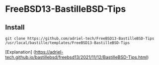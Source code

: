 # FreeBSD13-BastilleBSD-Tips

## Install
~~~
git clone https://github.com/adriel-tech/FreeBSD13-BastilleBSD-Tips /usr/local/bastille/templates/FreeBSD13-BastilleBSD-Tips
~~~

[Explanation] (https://adriel-tech.github.io/bastillebsd/freebsd13/2021/11/12/BastilleBSD-Tips.html)
